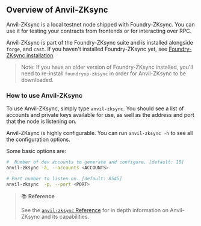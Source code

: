 ## Overview of Anvil-ZKsync

Anvil-ZKsync is a local testnet node shipped with Foundry-ZKsync. You can use it for testing your contracts from frontends or for interacting over RPC.

Anvil-ZKsync is part of the Foundry-ZKsync suite and is installed alongside `forge`, and `cast`. If you haven't installed Foundry-ZKsync yet, see [Foundry-ZKsync installation](../getting-started/installation.md). 

> Note: If you have an older version of Foundry-ZKsync installed, you'll need to re-install `foundryup-zksync` in order for Anvil-ZKsync to be downloaded.

### How to use Anvil-ZKsync

To use Anvil-ZKsync, simply type `anvil-zksync`. You should see a list of accounts and private keys available for use, as well as the address and port that the node is listening on.

Anvil-ZKsync is highly configurable. You can run `anvil-zksync -h` to see all the configuration options.

Some basic options are:

```bash
#  Number of dev accounts to generate and configure. [default: 10]
anvil-zksync -a, --accounts <ACCOUNTS>

# Port number to listen on. [default: 8545]
anvil-zksync  -p, --port <PORT>
```

> 📚 **Reference**
>
> See the [`anvil-zksync` Reference](../reference/anvil-zksync/README.md) for in depth information on Anvil-ZKsync and its capabilities.
